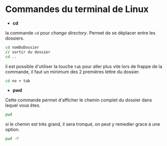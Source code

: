 # Commandes du terminal de Linux

- **cd**

la commande `cd` pour *change directory*.
Permet de se déplacer entre les dossiers.

````bash
cd nomDuDossier
// sortir du dossier
cd ..
````

il est possible d'utiliser la touche `tab` pour aller plus vite lors de frappe de la commande, il faut un minimum des 2 premières lettre du dossier.

````bash
cd no + tab
````

- **pwd**

Cette commande permet d'afficher le chemin complet du dossier dans lequel vous êtes.

````bash
pwd
````

si le chemin est très grand, il sera tronqué, on peut y remedier grace à une option.

````bash
pwd -P
````
